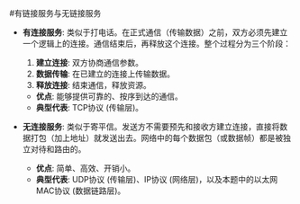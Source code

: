 #有链接服务与无链接服务
*   **有连接服务**: 类似于打电话。在正式通信（传输数据）之前，双方必须先建立一个逻辑上的连接。通信结束后，再释放这个连接。整个过程分为三个阶段：
    1.  **建立连接**: 双方协商通信参数。
    2.  **数据传输**: 在已建立的连接上传输数据。
    3.  **释放连接**: 结束通信，释放资源。
    *   **优点**: 能够提供可靠的、按序到达的通信。
    *   **典型代表**: TCP协议 (传输层)。

*   **无连接服务**: 类似于寄平信。发送方不需要预先和接收方建立连接，直接将数据打包（加上地址）就发送出去。网络中的每个数据包（或数据帧）都是被独立对待和路由的。
    *   **优点**: 简单、高效、开销小。
    *   **典型代表**: UDP协议 (传输层)、IP协议 (网络层)，以及本题中的以太网MAC协议 (数据链路层)。